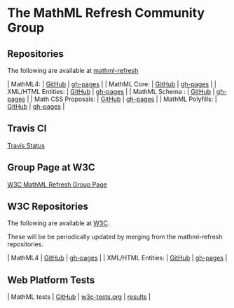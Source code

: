 # The MathML Refresh Community Group

## Repositories

The following are available at 
[mathml-refresh](https://github.com/mathml-refresh)


 | MathML4:            | [GitHub](https://github.com/mathml-refresh/mathml)               | [gh-pages](mathml)               |
 | MathML Core:        | [GitHub](https://github.com/mathml-refresh/mathml-core)          | [gh-pages](mathml-core)          |
 | XML/HTML Entities:  | [GitHub](https://github.com/mathml-refresh/xml-entities)         | [gh-pages](xml-entities)         |
 | MathML Schema    :  | [GitHub](https://github.com/mathml-refresh/mathml-schema)        | [gh-pages](mathml-schema)         |
 | Math CSS Proposals: | [GitHub](https://github.com/mathml-refresh/mathml-css-proposals) | [gh-pages](mathml-css-proposals) |
 | MathML Polyfills:   | [GitHub](https://github.com/mathml-refresh/mathml-polyfills)     | [gh-pages](mathml-polyfills)     |

## Travis CI

[Travis Status](https://travis-ci.org/mathml-refresh)


## Group Page at W3C

[W3C MathML Refresh Group Page](https://www.w3.org/community/mathml4/)

## W3C Repositories

The following are available at 
[W3C](https://github.com/w3c).

These will be be periodically updated by merging from the mathml-refresh repositories.

 | MathML4             | [GitHub](https://github.com/w3c/mathml)               | [gh-pages](https://w3c.github.io/mathml)               |
 | XML/HTML Entities:  | [GitHub](https://github.com/w3c/xml-entities)         | [gh-pages](https://w3c.github.io/xml-entities)         |


## Web Platform Tests

 | MathML tests | [GitHub](https://github.com/web-platform-tests/wpt/tree/master/mathml) | [w3c-tests.org](https://w3c-test.org/mathml/) | [results](https://wpt.fyi/results/mathml) |
